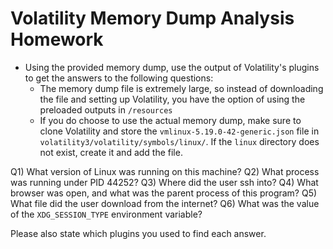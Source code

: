 # Volatility Memory Dump Analysis Homework

- Using the provided memory dump, use the output of Volatility's plugins to get the answers to the following questions:
	- The memory dump file is extremely large, so instead of downloading the file and setting up Volatility, you have the option of using the preloaded outputs in `/resources`
	- If you do choose to use the actual memory dump, make sure to clone Volatility and store the `vmlinux-5.19.0-42-generic.json` file in `volatility3/volatility/symbols/linux/`.  If the `linux` directory does not exist, create it and add the file.

Q1) What version of Linux was running on this machine?
Q2) What process was running under PID 44252?
Q3) Where did the user ssh into?
Q4) What browser was open, and what was the parent process of this program?
Q5) What file did the user download from the internet?
Q6) What was the value of the `XDG_SESSION_TYPE` environment variable?

Please also state which plugins you used to find each answer.
